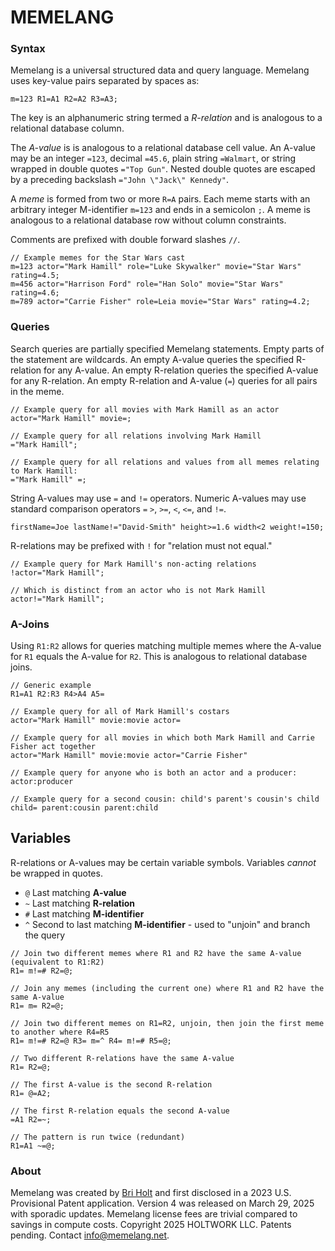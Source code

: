 # MEMELANG

### Syntax

Memelang is a universal structured data and query language. Memelang uses key-value pairs separated by spaces as:

```
m=123 R1=A1 R2=A2 R3=A3;
```

The key is an alphanumeric string termed a *R-relation* and is analogous to a relational database column.

The *A-value* is is analogous to a relational database cell value. An A-value may be an integer `=123`, decimal `=45.6`, plain string `=Walmart`, or string wrapped in double quotes `="Top Gun"`. Nested double quotes are escaped by a preceding backslash `="John \"Jack\" Kennedy"`.

A *meme* is formed from two or more `R=A` pairs. Each meme starts with an arbitrary integer M-identifier `m=123` and ends in a semicolon `;`. A meme is analogous to a relational database row without column constraints.

Comments are prefixed with double forward slashes `//`.

```
// Example memes for the Star Wars cast
m=123 actor="Mark Hamill" role="Luke Skywalker" movie="Star Wars" rating=4.5;
m=456 actor="Harrison Ford" role="Han Solo" movie="Star Wars" rating=4.6;
m=789 actor="Carrie Fisher" role=Leia movie="Star Wars" rating=4.2;
```

### Queries

Search queries are partially specified Memelang statements. Empty parts of the statement are wildcards. An empty A-value queries the specified R-relation for any A-value. An empty R-relation queries the specified A-value for any R-relation. An empty R-relation and A-value (` = `) queries for all pairs in the meme.

```
// Example query for all movies with Mark Hamill as an actor
actor="Mark Hamill" movie=;

// Example query for all relations involving Mark Hamill
="Mark Hamill";

// Example query for all relations and values from all memes relating to Mark Hamill:
="Mark Hamill" =;
```

String A-values may use `=` and `!=` operators. Numeric A-values may use standard comparison operators `=` `>`, `>=`, `<`, `<=`, and `!=`.

```
firstName=Joe lastName!="David-Smith" height>=1.6 width<2 weight!=150;
```

R-relations may be prefixed with `!` for "relation must not equal."

```
// Example query for Mark Hamill's non-acting relations
!actor="Mark Hamill";

// Which is distinct from an actor who is not Mark Hamill
actor!="Mark Hamill";
```



### A-Joins

Using `R1:R2` allows for queries matching multiple memes where the A-value for `R1` equals the A-value for `R2`. This is analogous to relational database joins.

```
// Generic example
R1=A1 R2:R3 R4>A4 A5=

// Example query for all of Mark Hamill's costars
actor="Mark Hamill" movie:movie actor=

// Example query for all movies in which both Mark Hamill and Carrie Fisher act together
actor="Mark Hamill" movie:movie actor="Carrie Fisher"

// Example query for anyone who is both an actor and a producer:
actor:producer

// Example query for a second cousin: child's parent's cousin's child
child= parent:cousin parent:child
```

## Variables

R-relations or A-values may be certain variable symbols. Variables *cannot* be wrapped in quotes.

* `@` Last matching **A‑value**
* `~` Last matching **R‑relation**
* `#` Last matching **M-identifier**
* `^` Second to last matching **M-identifier** - used to "unjoin" and branch the query

```
// Join two different memes where R1 and R2 have the same A-value (equivalent to R1:R2)
R1= m!=# R2=@;

// Join any memes (including the current one) where R1 and R2 have the same A-value
R1= m= R2=@;

// Join two different memes on R1=R2, unjoin, then join the first meme to another where R4=R5
R1= m!=# R2=@ R3= m=^ R4= m!=# R5=@;

// Two different R-relations have the same A-value
R1= R2=@;

// The first A-value is the second R-relation
R1= @=A2;

// The first R-relation equals the second A-value
=A1 R2=~;

// The pattern is run twice (redundant)
R1=A1 ~=@;
```


### About

Memelang was created by [Bri Holt](https://en.wikipedia.org/wiki/Bri_Holt) and first disclosed in a 2023 U.S. Provisional Patent application. Version 4 was released on March 29, 2025 with sporadic updates. Memelang license fees are trivial compared to savings in compute costs. Copyright 2025 HOLTWORK LLC. Patents pending. Contact [info@memelang.net](mailto:info@memelang.net).